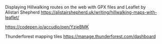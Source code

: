 Displaying Hillwalking routes on the web with GPX files and Leaflet by Alistari Shepherd
https://alistairshepherd.uk/writing/hillwalking-maps-with-leaflet/

https://codepen.io/accudio/pen/YzjeBMK

Thunderforest mapping tiles
https://manage.thunderforest.com/dashboard
